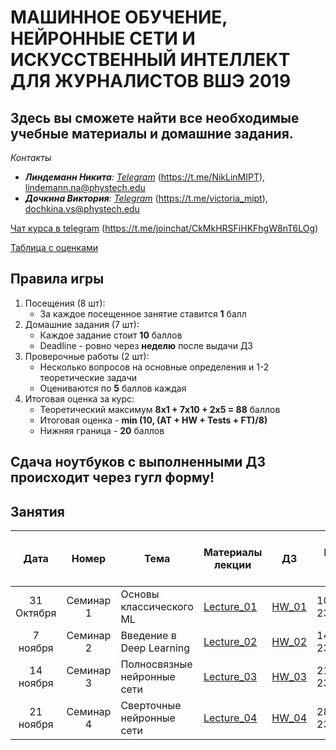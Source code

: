 # МАШИННОЕ ОБУЧЕНИЕ, НЕЙРОННЫЕ СЕТИ И ИСКУССТВЕННЫЙ ИНТЕЛЛЕКТ ДЛЯ ЖУРНАЛИСТОВ ВШЭ 2019
## Здесь вы сможете найти все необходимые учебные материалы и домашние задания.

*Контакты* 
- ***Линдеманн Никита**: [Telegram](https://t.me/NikLinMIPT)* (https://t.me/NikLinMIPT), lindemann.na@phystech.edu
- ***Дочкина Виктория**: [Telegram](https://t.me/victoria_mipt)* (https://t.me/victoria_mipt), dochkina.vs@phystech.edu

[Чат курса в telegram](https://t.me/joinchat/CkMkHRSFiHKFhgW8nT6LOg) (https://t.me/joinchat/CkMkHRSFiHKFhgW8nT6LOg)

[Таблица с оценками](https://docs.google.com/spreadsheets/d/1m5Bq-pO62lYXKvxUTKVxaO6SPjZEhWqNKWmHC1o5PYo/edit?usp=sharing)


## Правила игры
1. Посещения (8 шт):
    - За каждое посещенное занятие ставится **1** балл
2. Домашние задания (7 шт):
    - Каждое задание стоит **10** баллов
    - Deadline - ровно через **неделю** после выдачи ДЗ
3. Проверочные работы (2 шт):
    - Несколько вопросов на основные определения и 1-2 теоретические задачи
    - Оцениваются по **5** баллов каждая
4. Итоговая оценка за курс:
    - Теоретический максимум **8x1 + 7x10 + 2x5 = 88** баллов 
    - Итоговая оценка - **min (10, (AT + HW + Tests + FT)/8)**
    - Нижняя граница - **20** баллов
    

## Сдача ноутбуков с выполненными ДЗ происходит через гугл форму!


## Занятия

| Дата | Номер | Тема | Материалы лекции | ДЗ | Deadline по ДЗ | Онлайн Jupyter Notebook с лекцией |
| :---: | :---: | --- | --- | --- | --- | --- |
| 31 Октября | Семинар 1 | Основы классического ML | [Lecture_01](Lectures/Lecture_01) | [HW_01](HWs/HW_01.ipynb) | 10.11.2019 23:55 | [Lecture_01](https://nbviewer.jupyter.org/github/ML-HSE/ML-course-2019/blob/master/Lectures/Lecture_01/Lecture_01.ipynb)|
| 7 ноября | Семинар 2 | Введение в Deep Learning | [Lecture_02](Seminar2_Intro_to_ML/Seminar_2.ipynb) | [HW_02](HW2_Graph_and_grad/HW_2.ipynb) | 14.11.2019 23:55 | [Lecture_02]()|
| 14 ноября | Семинар 3 | Полносвязные нейронные сети | [Lecture_03](Seminar2_Intro_to_ML/Seminar_2.ipynb) | [HW_03](HW2_Graph_and_grad/HW_2.ipynb) | 21.11.2019 23:55 | [Lecture_03]() |
| 21 ноября | Семинар 4 | Сверточные нейронные сети | [Lecture_04](Seminar2_Intro_to_ML/Seminar_2.ipynb) | [HW_04](HW2_Graph_and_grad/HW_2.ipynb) | 28.11.2019 23:55 | [Lecture_04]()|
